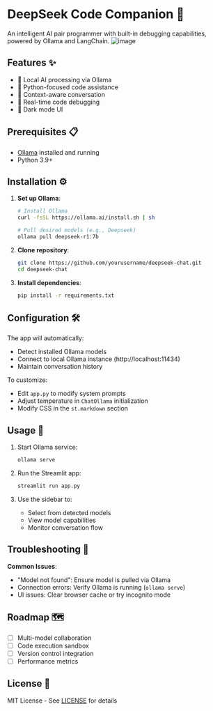 
# DeepSeek Code Companion 🤖

An intelligent AI pair programmer with built-in debugging capabilities, powered by Ollama and LangChain.
![image](https://github.com/user-attachments/assets/e544c30b-cebf-4485-bf2f-4f53ea90eda1)


## Features ✨

- 🧠 Local AI processing via Ollama
- 🐍 Python-focused code assistance
- 🔄 Context-aware conversation
- 🚀 Real-time code debugging
- 🎨 Dark mode UI

## Prerequisites 📋

- [Ollama](https://ollama.ai/) installed and running
- Python 3.9+

## Installation ⚙️

1. **Set up Ollama**:
   ```bash
   # Install Ollama
   curl -fsSL https://ollama.ai/install.sh | sh

   # Pull desired models (e.g., Deepseek)
   ollama pull deepseek-r1:7b
   ```

2. **Clone repository**:
   ```bash
   git clone https://github.com/yourusername/deepseek-chat.git
   cd deepseek-chat
   ```

3. **Install dependencies**:
   ```bash
   pip install -r requirements.txt
   ```

## Configuration 🛠️

The app will automatically:
- Detect installed Ollama models
- Connect to local Ollama instance (http://localhost:11434)
- Maintain conversation history

To customize:
- Edit `app.py` to modify system prompts
- Adjust temperature in `ChatOllama` initialization
- Modify CSS in the `st.markdown` section

## Usage 🚀

1. Start Ollama service:
   ```bash
   ollama serve
   ```

2. Run the Streamlit app:
   ```bash
   streamlit run app.py
   ```

3. Use the sidebar to:
   - Select from detected models
   - View model capabilities
   - Monitor conversation flow

## Troubleshooting 🔧

**Common Issues**:
- "Model not found": Ensure model is pulled via Ollama
- Connection errors: Verify Ollama is running (`ollama serve`)
- UI issues: Clear browser cache or try incognito mode

## Roadmap 🗺️

- [ ] Multi-model collaboration
- [ ] Code execution sandbox
- [ ] Version control integration
- [ ] Performance metrics

## License 📄

MIT License - See [LICENSE](LICENSE) for details

